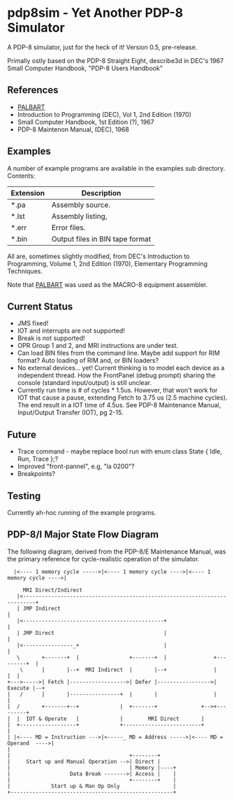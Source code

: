 # pdp8sim - Yet Another PDP-8 Simulator

A PDP-8 simulator, just for the heck of it!
Version 0.5, pre-release.

Primally ostly based on the PDP-8 Straight Eight,
describe3d in DEC's 1967 Small Computer Handbook, "PDP-8 Users Handbook"

## References

* [PALBART](https://www.pdp8online.com/ftp/software/palbart/palbart.c)
* Introduction to Programming (DEC), Vol 1, 2nd Edition (1970)
* Small Computer Handbook, 1st Edition (?), 1967
* PDP-8 Maintenon Manual, (DEC), 1968

## Examples

A number of example programs are available in the examples sub directory. Contents:

Extension | Description
--------- | ------------
\*.pa     | Assembly source.
\*.lst    | Assembly listing,
\*.err    | Error files.
\*.bin    | Output files in BIN tape format

All are, sometimes slightly modified, from DEC's Introduction to
Programming, Volume 1, 2nd Edition (1970), Elementary Programming Techniques. 

Note that [PALBART](https://www.pdp8online.com/ftp/software/palbart/palbart.c) was used as the MACRO-8 equipment assembler.

## Current Status

* JMS fixed!
* IOT and interrupts are not supported!
* Break is not supported!
* OPR Group 1 and 2, and MRI instructions are under test.
* Can load BIN files from the command line. Maybe add support for RIM format?
  Auto loading of RIM and, or BIN loaders?
* No external devices... yet! Current thinking is to model each device as a
  independent thread. How the FrontPanel (debug prompt) sharing the console
  (standard input/output) is still unclear.
* Currently run time is # of cycles * 1.5us. However, that won't work for IOT
  that cause a pause, extending Fetch to 3.75 us (2.5 machine cycles). The end
  result in a IOT time of 4.5us. See PDP-8 Maintenance Manual, Input/Output
  Transfer (IOT), pg 2-15.

## Future

 * Trace command - maybe replace bool run with enum class State { Idle, Run, Trace };?
 * Improved "front-pannel", e.g, "la 0200"?
 * Breakpoints?

## Testing

Currently ah-hoc running of the example programs.

## PDP-8/I Major State Flow Diagram

The following diagram, derived from the PDP-8/E Maintenance Manual,
was the primary reference for cycle-realistic operation of the simulator.


      |<---- 1 memory cycle ----->|<---- 1 memory cycle ---->|<---- 1 memory cycle ---->|
    
         MRI Direct/Indirect
       |<--------------------------------------------------------------------------+
       | JMP Indirect                                                              |
       |<---------------------------------------------+                            |
       | JMP Direct                                   |                            |
       |<----------------_+                           |                            |
       \       +-------+  |                +-------+  |               +---------+  |
        \      |       |--+  MRI Indirect  |       |--+               |         |  |
    +--->----->| Fetch |------------------>| Defer |----------------->| Execute |--+
    |   /      |       |----------------+  |       |                  |         |
    |  /       +-------+--+             |  +-------+              +-->+---------+
    |  |  IOT & Operate   |             |        MRI Direct       |
    |  +------------------+             +-------------------------+
    |
    | |<---- MD = Instruction --->|<-----_ MD = Address ----->|<---- MD = Operand  ---->|
    |
    |                                      +--------+
    |     Start up and Manual Operation -->| Direct |
    |                                      | Memory |----+
    |                   Data Break ------->| Access |    |
    |                                      +--------+    |
    |             Start up & Man Op Only                 |
    +----------------------------------------------------+

